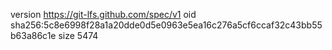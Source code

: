 version https://git-lfs.github.com/spec/v1
oid sha256:5c8e6998f28a1a20dde0d5e0963e5ea16c276a5cf6ccaf32c43bb55b63a86c1e
size 5474
